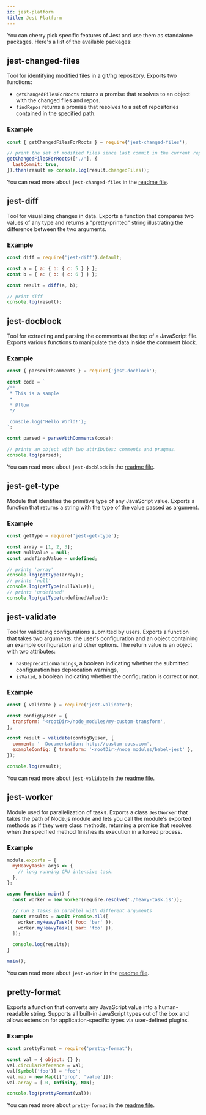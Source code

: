 ```yaml
---
id: jest-platform
title: Jest Platform
---
```


You can cherry pick specific features of Jest and use them as standalone packages. Here's a list of the available packages:

## jest-changed-files

Tool for identifying modified files in a git/hg repository. Exports two functions:

- `getChangedFilesForRoots` returns a promise that resolves to an object with the changed files and repos.
- `findRepos` returns a promise that resolves to a set of repositories contained in the specified path.

### Example

```javascript
const { getChangedFilesForRoots } = require('jest-changed-files');

// print the set of modified files since last commit in the current repo
getChangedFilesForRoots(['./'], {
  lastCommit: true,
}).then(result => console.log(result.changedFiles));
```

You can read more about `jest-changed-files` in the [readme file](https://github.com/facebook/jest/blob/main/packages/jest-changed-files/README.md).

## jest-diff

Tool for visualizing changes in data. Exports a function that compares two values of any type and returns a "pretty-printed" string illustrating the difference between the two arguments.

### Example

```javascript
const diff = require('jest-diff').default;

const a = { a: { b: { c: 5 } } };
const b = { a: { b: { c: 6 } } };

const result = diff(a, b);

// print diff
console.log(result);
```

## jest-docblock

Tool for extracting and parsing the comments at the top of a JavaScript file. Exports various functions to manipulate the data inside the comment block.

### Example

```javascript
const { parseWithComments } = require('jest-docblock');

const code = `
/**
 * This is a sample
 *
 * @flow
 */

 console.log('Hello World!');
`;

const parsed = parseWithComments(code);

// prints an object with two attributes: comments and pragmas.
console.log(parsed);
```

You can read more about `jest-docblock` in the [readme file](https://github.com/facebook/jest/blob/main/packages/jest-docblock/README.md).

## jest-get-type

Module that identifies the primitive type of any JavaScript value. Exports a function that returns a string with the type of the value passed as argument.

### Example

```javascript
const getType = require('jest-get-type');

const array = [1, 2, 3];
const nullValue = null;
const undefinedValue = undefined;

// prints 'array'
console.log(getType(array));
// prints 'null'
console.log(getType(nullValue));
// prints 'undefined'
console.log(getType(undefinedValue));
```

## jest-validate

Tool for validating configurations submitted by users. Exports a function that takes two arguments: the user's configuration and an object containing an example configuration and other options. The return value is an object with two attributes:

- `hasDeprecationWarnings`, a boolean indicating whether the submitted configuration has deprecation warnings,
- `isValid`, a boolean indicating whether the configuration is correct or not.

### Example

```javascript
const { validate } = require('jest-validate');

const configByUser = {
  transform: '<rootDir>/node_modules/my-custom-transform',
};

const result = validate(configByUser, {
  comment: '  Documentation: http://custom-docs.com',
  exampleConfig: { transform: '<rootDir>/node_modules/babel-jest' },
});

console.log(result);
```

You can read more about `jest-validate` in the [readme file](https://github.com/facebook/jest/blob/main/packages/jest-validate/README.md).

## jest-worker

Module used for parallelization of tasks. Exports a class `JestWorker` that takes the path of Node.js module and lets you call the module's exported methods as if they were class methods, returning a promise that resolves when the specified method finishes its execution in a forked process.

### Example

```javascript title="heavy-task.js"
module.exports = {
  myHeavyTask: args => {
    // long running CPU intensive task.
  },
};
```

```javascript title="main.js"
async function main() {
  const worker = new Worker(require.resolve('./heavy-task.js'));

  // run 2 tasks in parallel with different arguments
  const results = await Promise.all([
    worker.myHeavyTask({ foo: 'bar' }),
    worker.myHeavyTask({ bar: 'foo' }),
  ]);

  console.log(results);
}

main();
```

You can read more about `jest-worker` in the [readme file](https://github.com/facebook/jest/blob/main/packages/jest-worker/README.md).

## pretty-format

Exports a function that converts any JavaScript value into a human-readable string. Supports all built-in JavaScript types out of the box and allows extension for application-specific types via user-defined plugins.

### Example

```javascript
const prettyFormat = require('pretty-format');

const val = { object: {} };
val.circularReference = val;
val[Symbol('foo')] = 'foo';
val.map = new Map([['prop', 'value']]);
val.array = [-0, Infinity, NaN];

console.log(prettyFormat(val));
```

You can read more about `pretty-format` in the [readme file](https://github.com/facebook/jest/blob/main/packages/pretty-format/README.md).
